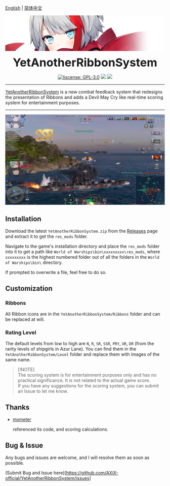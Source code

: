 [English](README_EN.md) | [简体中文](README.md)

<p align="center">
 <img src="doc/logo.png" align="middle" width = "600"/>
<p align="center">
<p align="center">
 <strong style="font-size: 36px;">YetAnotherRibbonSystem</strong>
</p>
<p align="center">
    <a href="./COPYING"><img src="https://img.shields.io/github/license/AXiX-official/YetAnotherRibbonSystem" alt="liscense: GPL-3.0"></a>
    <a href="https://github.com/AXiX-official/YetAnotherRibbonSystem/releases"><img src="https://img.shields.io/github/v/release/AXiX-official/YetAnotherRibbonSystem"></a>
    <a href="https://github.com/wgmods/ModSDK"><img src="https://img.shields.io/badge/Game%20Version-13.6.0-blue"></a>
</p>

---

[YetAnotherRibbonSystem](https://github.com/AXiX-official/YetAnotherRibbonSystem) is a new combat feedback system that redesigns the presentation of Ribbons and adds a Devil May Cry like real-time scoring system for entertainment purposes.

---

![preview](doc/image1.png)

## Installation

Download the latest `YetAnotherRibbonSystem.zip` from the [Releases](https://github.com/AXiX-official/YetAnotherRibbonSystem/releases) page and extract it to get the `res_mods` folder.

Navigate to the game's installation directory and place the `res_mods` folder into it to get a path like `World of Warships\bin\xxxxxxxxx\res_mods`, where `xxxxxxxxx` is the highest numbered folder out of all the folders in the `World of Warships\bin\` directory.

If prompted to overwrite a file, feel free to do so.

## Customization

### Ribbons

All Ribbon icons are in the `YetAnotherRibbonSystem/Ribbons` folder and can be replaced at will.

### Rating Level

The default levels from low to high are `N`, `R`, `SR`, `SSR`, `PRY`, `UR`, `DR` (from the rarity levels of shipgirls in Azur Lane). You can find them in the `YetAnotherRibbonSystem/Level` folder and replace them with images of the same name.

> [!NOTE]\
> The scoring system is for entertainment purposes only and has no practical significance. It is not related to the actual game score.\
> If you have any suggestions for the scoring system, you can submit an Issue to let me know.

## Thanks

- [mxmeter](https://github.com/qMBQx8GH/mxmeter)
    
    referenced its code, and scoring calculations.

## Bug & Issue

Any bugs and issues are welcome, and I will resolve them as soon as possible.

(Submit Bug and Issue here)[https://github.com/AXiX-official/YetAnotherRibbonSystem/issues]